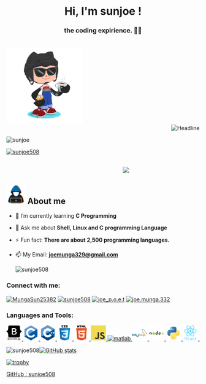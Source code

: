<h1 align="center">Hi, I'm sunjoe !  </h1>
<h3 align="center"> the coding expirience. 👨‍💻 </h3>

<br>

<div>
   <div align="left">    
<img src="https://raw.githubusercontent.com/AhmedFathyDev/AhmedFathyDev/main/GitHub.png" alt="Cup of Coffee" height="200"> 
  </div>

  <div align="right">
  <img src="https://readme-typing-svg.herokuapp.com?color=0000FF&size=32&center=true&vCenter=true&width=600&height=50&lines=Hi+there+I'm+sunjoe+%F0%9F%91%8B;👨‍💻♨+++Full-Stack+Developer;Software+Engineer;Problem+Solver;Freelancer;Open-Source+Enthusiast;C+DEVELOPER" alt="Headline" />
</div>

<p align="left"> <img src="https://komarev.com/ghpvc/?username=sunjoe508&label=Profile%20views&color=0e75b6&style=flat" alt="sunjoe" /> </p>

<p align="left"> <a href="https://twitter.com/MungaSun25382" target="blank"><img src="https://img.shields.io/twitter/follow/MungaSun25382?logo=twitter&style=for-the-badge" alt="sunjoe508" /></a> </p>

<br>
<div align="right">
  <img align="right" src="https://user-images.githubusercontent.com/63050133/156676671-d5b2e362-97d4-4404-9447-dd71ddfea82f.gif" width="200px"/>
</div>
<br>


## <picture><img src = "https://github.com/0xAbdulKhalid/0xAbdulKhalid/raw/main/assets/mdImages/about_me.gif" width = 50px></picture> **About me**

- 🔭 I’m currently learning **C Programming**

- 💬 Ask me about **Shell, Linux and C programming Language**

- ⚡ Fun fact: **There are about 2,500 programming languages.**

- 📫 My Email: **joemunga329@gmail.com**


  <p><img align="center" src="https://github-readme-streak-stats.herokuapp.com/?user=sunjoe508&"  alt="sunjoe508" /></p> 

<h3 align="left">Connect with me:</h3>
<p align="left">
<a href="https://twitter.com/MungaSun25382" target="blank"><img align="center" src="https://raw.githubusercontent.com/rahuldkjain/github-profile-readme-generator/master/src/images/icons/Social/twitter.svg" alt="MungaSun25382" height="30" width="40" /></a>
<a href="https://www.linkedin.com/in/joseph-mungai-16096b274" target="blank"><img align="center" src="https://raw.githubusercontent.com/rahuldkjain/github-profile-readme-generator/master/src/images/icons/Social/linked-in-alt.svg" alt="sunjoe508" height="30" width="40" /></a>
<a href="https://www.instagram.com/joe_p.o.e.t/" target="_blank"><img align="center" src="https://raw.githubusercontent.com/rahuldkjain/github-profile-readme-generator/master/src/images/icons/Social/instagram.svg" alt="joe_p.o.e.t" height="30" width="40" /></a>
<a href="https://m.facebook.com/joe.munga.332" target="blank"><img align="center" src="https://raw.githubusercontent.com/rahuldkjain/github-profile-readme-generator/master/src/images/icons/Social/facebook.svg" alt="joe.munga.332" height="30" width="40" /></a>
</p>

<h3 align="left">Languages and Tools:</h3>
<p align="right"> <a href="https://getbootstrap.com" target="_blank" rel="noreferrer"> <img src="https://raw.githubusercontent.com/devicons/devicon/master/icons/bootstrap/bootstrap-plain-wordmark.svg" alt="bootstrap" width="40" height="40"/> </a> <a href="https://www.cprogramming.com/" target="_blank" rel="noreferrer"> <img src="https://raw.githubusercontent.com/devicons/devicon/master/icons/c/c-original.svg" alt="c" width="40" height="40"/> </a> <a href="https://www.w3schools.com/cpp/" target="_blank" rel="noreferrer"> <img src="https://raw.githubusercontent.com/devicons/devicon/master/icons/cplusplus/cplusplus-original.svg" alt="cplusplus" width="40" height="40"/> </a> <a href="https://www.w3schools.com/css/" target="_blank" rel="noreferrer"> <img src="https://raw.githubusercontent.com/devicons/devicon/master/icons/css3/css3-original-wordmark.svg" alt="css3" width="40" height="40"/> </a> <a href="https://www.w3.org/html/" target="_blank" rel="noreferrer"> <img src="https://raw.githubusercontent.com/devicons/devicon/master/icons/html5/html5-original-wordmark.svg" alt="html5" width="40" height="40"/> </a> <a href="https://developer.mozilla.org/en-US/docs/Web/JavaScript" target="_blank" rel="noreferrer"> <img src="https://raw.githubusercontent.com/devicons/devicon/master/icons/javascript/javascript-original.svg" alt="javascript" width="40" height="40"/> </a> <a href="https://www.mathworks.com/" target="_blank" rel="noreferrer"> <img src="https://upload.wikimedia.org/wikipedia/commons/2/21/Matlab_Logo.png" alt="matlab" width="40" height="40"/> </a> <a href="https://www.mysql.com/" target="_blank" rel="noreferrer"> <img src="https://raw.githubusercontent.com/devicons/devicon/master/icons/mysql/mysql-original-wordmark.svg" alt="mysql" width="40" height="40"/> </a> <a href="https://nodejs.org" target="_blank" rel="noreferrer"> <img src="https://raw.githubusercontent.com/devicons/devicon/master/icons/nodejs/nodejs-original-wordmark.svg" alt="nodejs" width="40" height="40"/> </a> <a href="https://www.python.org" target="_blank" rel="noreferrer"> <img src="https://raw.githubusercontent.com/devicons/devicon/master/icons/python/python-original.svg" alt="python" width="40" height="40"/> </a> <a href="https://reactjs.org/" target="_blank" rel="noreferrer"> <img src="https://raw.githubusercontent.com/devicons/devicon/master/icons/react/react-original-wordmark.svg" alt="react" width="40" height="40"/> </a> <a href="https://reactnative.dev/" target="_blank" rel="noreferrer"> <img 
<br>

<p><img align="left" src="https://github-readme-stats.vercel.app/api/top-langs?username=sunjoe508&show_icons=true&locale=en&layout=compact" alt="sunjoe508" /></p>

![GitHub stats](https://github-readme-stats.vercel.app/api?username=sunjoe508&theme=gotham&show_icons=true&count_private=true&hide_title=true&hide_border=true)

![trophy](https://github-profile-trophy.vercel.app/?username=sunjoe508&theme=onestar&no-frame=true&column=3&row=2)


[GitHub : sunjoe508](https://github.com/sunjoe508)
